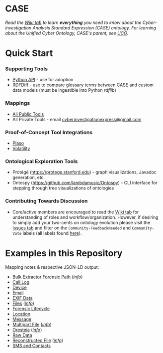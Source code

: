 # CASE

_Read the [Wiki tab](https://github.com/ucoProject/CASE/wiki) to learn **everything** you need to know about the Cyber-investigation Analysis Standard Expression (CASE) ontology._
_For learning about the Unified Cyber Ontology, CASE's parent, see [UCO](https://github.com/ucoProject/UCO)._


# Quick Start

### Supporting Tools
  - [Python API](https://github.com/ucoProject/CASE-Python-API) - use for adoption
  - [RDFDiff](https://github.com/ucoProject/RDFDiff) - use to compare glossary terms between CASE and custom data models (must be ingestible into Python _rdflib_)

### Mappings
  - [All Public Tools](https://github.com/ucoProject/CASE-Mappings)
  - All Private Tools - email cyberinvestigationexpress@gmail.com

### Proof-of-Concept Tool Integrations
  - [Plaso](https://github.com/ucoProject/CASE-Plaso-Implementation)
  - [Volatility](https://github.com/ucoProject/CASE-Volatility-Implementation)

### Ontological Exploration Tools
  - Protégé (https://protege.stanford.edu) - graph visualizations, Javadoc generation, etc.
  - Ontospy (https://github.com/lambdamusic/Ontospy) - CLI interface for stepping through tree visualizations of ontologies

### Contributing Towards Discussion
  - Core/active members are encouraged to read the [Wiki tab](https://github.com/ucoProject/CASE/wiki) for understanding of roles and workflow/organization. However, if desiring to simply add your two-cents on ontology evolution please visit the [Issues tab](https://github.com/ucoProject/CASE/issues) and filter on the `Community-FeedbackNeeded` and `Community-Vote` labels (all labels found [here](https://github.com/ucoProject/CASE/labels)).


# Examples in this Repository
Mapping notes & respective JSON-LD output:
- [Bulk Extractor Forensic Path](examples/bulk_extractor_forensic_path.json) (*[info](examples/bulk_extractor_forensic_path.md)*)
- [Call Log](examples/call_log.json)
- [Device](examples/device.json)
- [Email](examples/email.json)
- [EXIF Data](examples/exif_data.json)
- [Files](examples/file.json) (*[info](examples/file.md)*)
- [Forensic Lifecycle](examples/forensic_lifecycle.json)
- [Location](examples/location.json)
- [Message](examples/message.json)
- [Multipart File](examples/multipart_file.json) (*[info](examples/multipart_file.md)*)
- [Oresteia](examples/Oresteia.json) (*[info](examples/Oresteia.md)*)
- [Raw Data](examples/raw_data.json)
- [Reconstructed File](examples/reconstructed_file.json) (*[info](examples/reconstructed_file.md)*)
- [SMS and Contacts](examples/sms_and_contacts.json)
